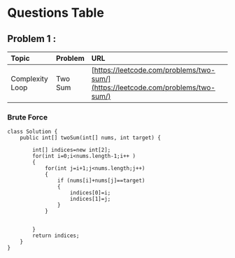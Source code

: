 # Questions Table

## Problem 1 :

| Topic | Problem  | URL |
| :--- | :--- | :--- |
| Complexity Loop | Two Sum | [https://leetcode.com/problems/two-sum/](https://leetcode.com/problems/two-sum/) |

### Brute Force  

```text
class Solution {
    public int[] twoSum(int[] nums, int target) {
        
        int[] indices=new int[2];
        for(int i=0;i<nums.length-1;i++ )
        {
            for(int j=i+1;j<nums.length;j++)
            {
                if (nums[i]+nums[j]==target)
                {
                    indices[0]=i;
                    indices[1]=j;
                }
            }
            
            
        }
        return indices;
    }
}
```



